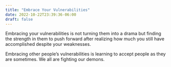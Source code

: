 ```yaml
---
title: "Embrace Your Vulnerabilities"
date: 2022-10-22T23:39:36-06:00
draft: false
---
```


Embracing your vulnerabilities is not turning them into a drama but finding the strength in them to push forward after realizing how much you still have accomplished despite your weaknesses.

Embracing other people’s vulnerabilities is learning to accept people as they are sometimes. We all are fighting our demons.